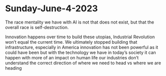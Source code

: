 # Sunday-June-4-2023

The race mentality we have with AI is not that does not exist, but that the overall race is self-destruction.

Innovation happens over time to build these utopias, Industrial Revolution won’t equal the current time. We ultimately stopped building that infrastructure, 
especially in America innovation has not been powerful as it could have been but with the technology we have in today’s society
it can happen with more of an impact on human life our industries
don’t understand the correct direction of where we need to head vs where we are heading
